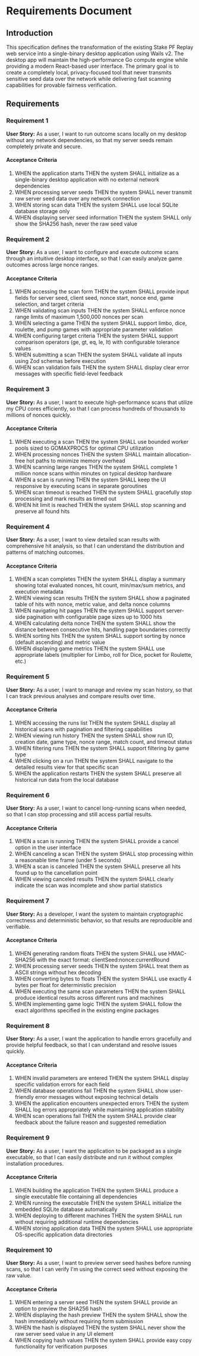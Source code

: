 # Requirements Document

## Introduction

This specification defines the transformation of the existing Stake PF Replay web service into a single-binary desktop application using Wails v2. The desktop app will maintain the high-performance Go compute engine while providing a modern React-based user interface. The primary goal is to create a completely local, privacy-focused tool that never transmits sensitive seed data over the network while delivering fast scanning capabilities for provable fairness verification.

## Requirements

### Requirement 1

**User Story:** As a user, I want to run outcome scans locally on my desktop without any network dependencies, so that my server seeds remain completely private and secure.

#### Acceptance Criteria

1. WHEN the application starts THEN the system SHALL initialize as a single-binary desktop application with no external network dependencies
2. WHEN processing server seeds THEN the system SHALL never transmit raw server seed data over any network connection
3. WHEN storing scan data THEN the system SHALL use local SQLite database storage only
4. WHEN displaying server seed information THEN the system SHALL only show the SHA256 hash, never the raw seed value

### Requirement 2

**User Story:** As a user, I want to configure and execute outcome scans through an intuitive desktop interface, so that I can easily analyze game outcomes across large nonce ranges.

#### Acceptance Criteria

1. WHEN accessing the scan form THEN the system SHALL provide input fields for server seed, client seed, nonce start, nonce end, game selection, and target criteria
2. WHEN validating scan inputs THEN the system SHALL enforce nonce range limits of maximum 1,500,000 nonces per scan
3. WHEN selecting a game THEN the system SHALL support limbo, dice, roulette, and pump games with appropriate parameter validation
4. WHEN configuring target criteria THEN the system SHALL support comparison operators (ge, gt, eq, le, lt) with configurable tolerance values
5. WHEN submitting a scan THEN the system SHALL validate all inputs using Zod schemas before execution
6. WHEN scan validation fails THEN the system SHALL display clear error messages with specific field-level feedback

### Requirement 3

**User Story:** As a user, I want to execute high-performance scans that utilize my CPU cores efficiently, so that I can process hundreds of thousands to millions of nonces quickly.

#### Acceptance Criteria

1. WHEN executing a scan THEN the system SHALL use bounded worker pools sized to GOMAXPROCS for optimal CPU utilization
2. WHEN processing nonces THEN the system SHALL maintain allocation-free hot paths to minimize memory overhead
3. WHEN scanning large ranges THEN the system SHALL complete 1 million nonce scans within minutes on typical desktop hardware
4. WHEN a scan is running THEN the system SHALL keep the UI responsive by executing scans in separate goroutines
5. WHEN scan timeout is reached THEN the system SHALL gracefully stop processing and mark results as timed out
6. WHEN hit limit is reached THEN the system SHALL stop scanning and preserve all found hits

### Requirement 4

**User Story:** As a user, I want to view detailed scan results with comprehensive hit analysis, so that I can understand the distribution and patterns of matching outcomes.

#### Acceptance Criteria

1. WHEN a scan completes THEN the system SHALL display a summary showing total evaluated nonces, hit count, min/max/sum metrics, and execution metadata
2. WHEN viewing scan results THEN the system SHALL show a paginated table of hits with nonce, metric value, and delta nonce columns
3. WHEN navigating hit pages THEN the system SHALL support server-side pagination with configurable page sizes up to 1000 hits
4. WHEN calculating delta nonce THEN the system SHALL show the distance between consecutive hits, handling page boundaries correctly
5. WHEN sorting hits THEN the system SHALL support sorting by nonce (default ascending) and metric value
6. WHEN displaying game metrics THEN the system SHALL use appropriate labels (multiplier for Limbo, roll for Dice, pocket for Roulette, etc.)

### Requirement 5

**User Story:** As a user, I want to manage and review my scan history, so that I can track previous analyses and compare results over time.

#### Acceptance Criteria

1. WHEN accessing the runs list THEN the system SHALL display all historical scans with pagination and filtering capabilities
2. WHEN viewing run history THEN the system SHALL show run ID, creation date, game type, nonce range, match count, and timeout status
3. WHEN filtering runs THEN the system SHALL support filtering by game type
4. WHEN clicking on a run THEN the system SHALL navigate to the detailed results view for that specific scan
5. WHEN the application restarts THEN the system SHALL preserve all historical run data from the local database

### Requirement 6

**User Story:** As a user, I want to cancel long-running scans when needed, so that I can stop processing and still access partial results.

#### Acceptance Criteria

1. WHEN a scan is running THEN the system SHALL provide a cancel option in the user interface
2. WHEN canceling a scan THEN the system SHALL stop processing within a reasonable time frame (under 5 seconds)
3. WHEN a scan is canceled THEN the system SHALL preserve all hits found up to the cancellation point
4. WHEN viewing canceled results THEN the system SHALL clearly indicate the scan was incomplete and show partial statistics

### Requirement 7

**User Story:** As a developer, I want the system to maintain cryptographic correctness and deterministic behavior, so that results are reproducible and verifiable.

#### Acceptance Criteria

1. WHEN generating random floats THEN the system SHALL use HMAC-SHA256 with the exact format: clientSeed:nonce:currentRound
2. WHEN processing server seeds THEN the system SHALL treat them as ASCII strings without hex decoding
3. WHEN converting bytes to floats THEN the system SHALL use exactly 4 bytes per float for deterministic precision
4. WHEN executing the same scan parameters THEN the system SHALL produce identical results across different runs and machines
5. WHEN implementing game logic THEN the system SHALL follow the exact algorithms specified in the existing engine packages

### Requirement 8

**User Story:** As a user, I want the application to handle errors gracefully and provide helpful feedback, so that I can understand and resolve issues quickly.

#### Acceptance Criteria

1. WHEN invalid parameters are entered THEN the system SHALL display specific validation errors for each field
2. WHEN database operations fail THEN the system SHALL show user-friendly error messages without exposing technical details
3. WHEN the application encounters unexpected errors THEN the system SHALL log errors appropriately while maintaining application stability
4. WHEN scan operations fail THEN the system SHALL provide clear feedback about the failure reason and suggested remediation

### Requirement 9

**User Story:** As a user, I want the application to be packaged as a single executable, so that I can easily distribute and run it without complex installation procedures.

#### Acceptance Criteria

1. WHEN building the application THEN the system SHALL produce a single executable file containing all dependencies
2. WHEN running the executable THEN the system SHALL initialize the embedded SQLite database automatically
3. WHEN deploying to different machines THEN the system SHALL run without requiring additional runtime dependencies
4. WHEN storing application data THEN the system SHALL use appropriate OS-specific application data directories

### Requirement 10

**User Story:** As a user, I want to preview server seed hashes before running scans, so that I can verify I'm using the correct seed without exposing the raw value.

#### Acceptance Criteria

1. WHEN entering a server seed THEN the system SHALL provide an option to preview the SHA256 hash
2. WHEN displaying the hash preview THEN the system SHALL show the hash immediately without requiring form submission
3. WHEN the hash is displayed THEN the system SHALL never show the raw server seed value in any UI element
4. WHEN copying hash values THEN the system SHALL provide easy copy functionality for verification purposes